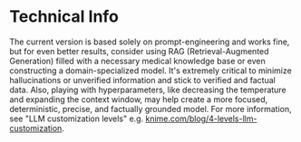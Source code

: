 # Technical Info

The current version is based solely on prompt-engineering and works fine, but for even better results, consider using RAG (Retrieval-Augmented Generation) filled with a necessary medical knowledge base or even constructing a domain-specialized model. It's extremely critical to minimize hallucinations or unverified information and stick to verified and factual data. Also, playing with hyperparameters, like decreasing the temperature and expanding the context window, may help create a more focused, deterministic, precise, and factually grounded model. For more information, see "LLM customization levels" e.g. [knime.com/blog/4-levels-llm-customization](https://www.knime.com/blog/4-levels-llm-customization).
